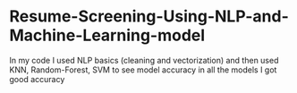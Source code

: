 # Resume-Screening-Using-NLP-and-Machine-Learning-model
In my code I used NLP basics (cleaning and vectorization) and then used KNN, Random-Forest, SVM  to see model accuracy in all the models I got good accuracy
